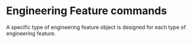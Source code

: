 # Engineering Feature commands

A specific type of engineering feature object is designed for each type of engineering feature.